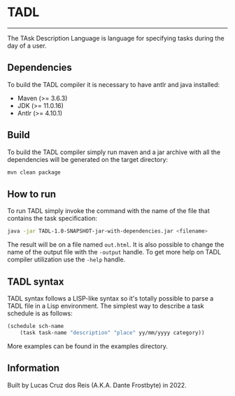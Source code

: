 # TADL
------

The TAsk Description Language is language for specifying tasks during the day of a user.

## Dependencies

To build the TADL compiler it is necessary to have antlr and java installed:
- Maven (>= 3.6.3)
- JDK (>= 11.0.16)
- Antlr (>= 4.10.1)

## Build

To build the TADL compiler simply run maven and a jar archive with all the dependencies 
will be generated on the target directory:  
```bash
mvn clean package
```

## How to run

To run TADL simply invoke the command with the name of the file that contains the task
specification:  
```bash
java -jar TADL-1.0-SNAPSHOT-jar-with-dependencies.jar <filename>
```

The result will be on a file named `out.html`. It is also possible to change
the name of the output file with the `-output` handle. To get more help on TADL
compiler utilization use the `-help` handle.

## TADL syntax
TADL syntax follows a LISP-like syntax so it's totally possible to parse a TADL file
in a Lisp environment. The simplest way to describe a task schedule is as follows:  
```lisp
(schedule sch-name
    (task task-name "description" "place" yy/mm/yyyy category))
```

More examples can be found in the examples directory.

## Information
Built by Lucas Cruz dos Reis (A.K.A. Dante Frostbyte) in 2022.